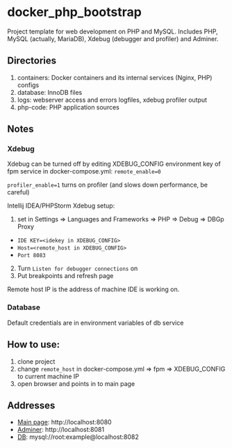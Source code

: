 # docker_php_bootstrap
Project template for web development on PHP and MySQL.
Includes PHP, MySQL (actually, MariaDB), Xdebug (debugger and profiler) and Adminer.

## Directories
1. containers: Docker containers and its internal services (Nginx, PHP) configs
2. database: InnoDB files
3. logs: webserver access and errors logfiles, xdebug profiler output
4. php-code: PHP application sources

## Notes
### Xdebug 
Xdebug can be turned off by editing XDEBUG_CONFIG environment key of fpm service 
in docker-compose.yml: ```remote_enable=0```

```profiler_enable=1``` turns on profiler (and slows down performance, be careful) 

Intellij IDEA/PHPStorm Xdebug setup:
1. set in Settings => Languages and Frameworks => PHP => Debug => DBGp Proxy 
- `IDE KEY=<idekey in XDEBUG_CONFIG>`
- `Host=<remote_host in XDEBUG_CONFIG>`
- `Port 8083`
2. Turn `Listen for debugger connections` on
3. Put breakpoints and refresh page

Remote host IP is the address of machine IDE is working on.        

### Database
Default credentials are in environment variables of db service

## How to use:
1. clone project
2. change `remote_host` in docker-compose.yml => fpm => XDEBUG_CONFIG to current machine IP
3. open browser and points in to main page  

## Addresses
- [Main page](http://localhost:8080): http://localhost:8080
- [Adminer](http://localhost:8081): http://localhost:8081
- [DB](mysql://root:example@localhost:8082): mysql://root:example@localhost:8082
